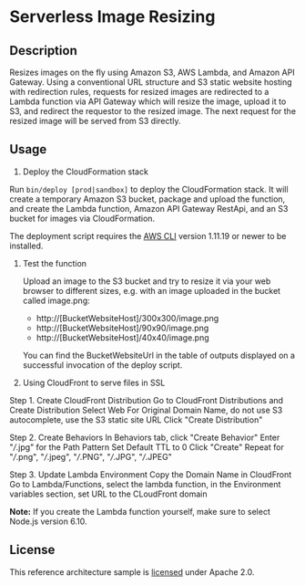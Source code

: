 # Serverless Image Resizing

## Description

Resizes images on the fly using Amazon S3, AWS Lambda, and Amazon API Gateway. Using a conventional URL structure and S3 static website hosting with redirection rules, requests for resized images are redirected to a Lambda function via API Gateway which will resize the image, upload it to S3, and redirect the requestor to the resized image. The next request for the resized image will be served from S3 directly.

## Usage

1. Deploy the CloudFormation stack

  Run `bin/deploy [prod|sandbox]` to deploy the CloudFormation stack. It will create a temporary Amazon S3 bucket, package and upload the function, and create the Lambda function, Amazon API Gateway RestApi, and an S3 bucket for images via CloudFormation.

  The deployment script requires the [AWS CLI][cli] version 1.11.19 or newer to be installed.

1. Test the function

	Upload an image to the S3 bucket and try to resize it via your web browser to different sizes, e.g. with an image uploaded in the bucket called image.png:

	- http://[BucketWebsiteHost]/300x300/image.png
	- http://[BucketWebsiteHost]/90x90/image.png
	- http://[BucketWebsiteHost]/40x40/image.png

	You can find the BucketWebsiteUrl in the table of outputs displayed on a successful invocation of the deploy script.

1. Using CloudFront to serve files in SSL
  
  Step 1. Create CloudFront Distribution
  Go to CloudFront Distributions and Create Distribution
  Select Web
  For Original Domain Name, do not use S3 autocomplete, use the S3 static site URL
  Click "Create Distribution"

  Step 2. Create Behaviors
  In Behaviors tab, click "Create Behavior"
  Enter "*/*.jpg" for the Path Pattern
  Set Default TTL to 0
  Click "Create"
  Repeat for "*/*.png", "*/*.jpeg", "*/*.PNG", "*/*.JPG", "*/*.JPEG"

  Step 3. Update Lambda Environment
  Copy the Domain Name in CloudFront
  Go to Lambda/Functions, select the lambda function, in the Environment variables section, set URL to the CLoudFront domain



**Note:** If you create the Lambda function yourself, make sure to select Node.js version 6.10.

## License

This reference architecture sample is [licensed][license] under Apache 2.0.

[license]: LICENSE
[sharp]: https://github.com/lovell/sharp
[amazon-linux]: https://aws.amazon.com/blogs/compute/nodejs-packages-in-lambda/
[cli]: https://aws.amazon.com/cli/
